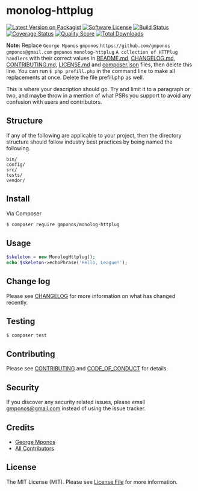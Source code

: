 # monolog-httplug

[![Latest Version on Packagist][ico-version]][link-packagist]
[![Software License][ico-license]](LICENSE.md)
[![Build Status][ico-travis]][link-travis]
[![Coverage Status][ico-scrutinizer]][link-scrutinizer]
[![Quality Score][ico-code-quality]][link-code-quality]
[![Total Downloads][ico-downloads]][link-downloads]

**Note:** Replace ```George Mponos``` ```gmponos``` ```https://github.com/gmponos``` ```gmponos@gmail.com``` ```gmponos``` ```monolog-httplug``` ```A collection of HTTPlug handlers``` with their correct values in [README.md](README.md), [CHANGELOG.md](CHANGELOG.md), [CONTRIBUTING.md](CONTRIBUTING.md), [LICENSE.md](LICENSE.md) and [composer.json](composer.json) files, then delete this line. You can run `$ php prefill.php` in the command line to make all replacements at once. Delete the file prefill.php as well.

This is where your description should go. Try and limit it to a paragraph or two, and maybe throw in a mention of what
PSRs you support to avoid any confusion with users and contributors.

## Structure

If any of the following are applicable to your project, then the directory structure should follow industry best practices by being named the following.

```
bin/        
config/
src/
tests/
vendor/
```


## Install

Via Composer

``` bash
$ composer require gmponos/monolog-httplug
```

## Usage

``` php
$skeleton = new MonologHttplug();
echo $skeleton->echoPhrase('Hello, League!');
```

## Change log

Please see [CHANGELOG](CHANGELOG.md) for more information on what has changed recently.

## Testing

``` bash
$ composer test
```

## Contributing

Please see [CONTRIBUTING](CONTRIBUTING.md) and [CODE_OF_CONDUCT](CODE_OF_CONDUCT.md) for details.

## Security

If you discover any security related issues, please email gmponos@gmail.com instead of using the issue tracker.

## Credits

- [George Mponos][link-author]
- [All Contributors][link-contributors]

## License

The MIT License (MIT). Please see [License File](LICENSE.md) for more information.

[ico-version]: https://img.shields.io/packagist/v/gmponos/monolog-httplug.svg?style=flat-square
[ico-license]: https://img.shields.io/badge/license-MIT-brightgreen.svg?style=flat-square
[ico-travis]: https://img.shields.io/travis/gmponos/monolog-httplug/master.svg?style=flat-square
[ico-scrutinizer]: https://img.shields.io/scrutinizer/coverage/g/gmponos/monolog-httplug.svg?style=flat-square
[ico-code-quality]: https://img.shields.io/scrutinizer/g/gmponos/monolog-httplug.svg?style=flat-square
[ico-downloads]: https://img.shields.io/packagist/dt/gmponos/monolog-httplug.svg?style=flat-square

[link-packagist]: https://packagist.org/packages/gmponos/monolog-httplug
[link-travis]: https://travis-ci.org/gmponos/monolog-httplug
[link-scrutinizer]: https://scrutinizer-ci.com/g/gmponos/monolog-httplug/code-structure
[link-code-quality]: https://scrutinizer-ci.com/g/gmponos/monolog-httplug
[link-downloads]: https://packagist.org/packages/gmponos/monolog-httplug
[link-author]: https://github.com/gmponos
[link-contributors]: ../../contributors

